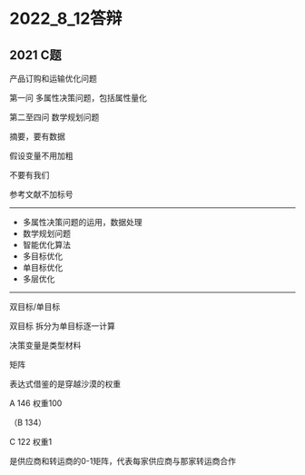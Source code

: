 # 2022_8_12答辩

## 2021 C题

产品订购和运输优化问题

第一问 多属性决策问题，包括属性量化

第二至四问 数学规划问题

摘要，要有数据

假设变量不用加粗

不要有我们

参考文献不加标号



---



* 多属性决策问题的运用，数据处理
* 数学规划问题
* 智能优化算法
* 多目标优化
* 单目标优化
* 多层优化





---



双目标/单目标 

双目标 拆分为单目标逐一计算

决策变量是类型材料

矩阵

表达式借鉴的是穿越沙漠的权重

A 146 权重100

（B 134）

C 122 权重1

是供应商和转运商的0-1矩阵，代表每家供应商与那家转运商合作
